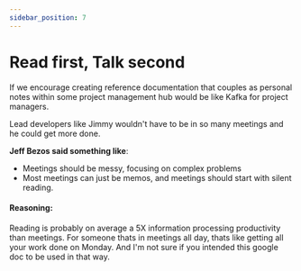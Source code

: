 ```yaml
---
sidebar_position: 7
---
```


# Read first, Talk second

If we encourage creating reference documentation that couples as personal notes within some project management hub would be like Kafka for project managers.

Lead developers like Jimmy wouldn't have to be in so many meetings and he could get more done.

**Jeff Bezos said something like**:

- Meetings should be messy, focusing on complex problems
- Most meetings can just be memos, and meetings should start with silent reading.

#### Reasoning:

Reading is probably on average a 5X information processing productivity than meetings. For someone thats in meetings all day, thats like getting all your work done on Monday. And I'm not sure if you intended this google doc to be used in that way.
